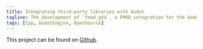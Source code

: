 ```yaml
---
title: Integrating third-party libraries with Godot
tagline: The development of `fmod_gd4`, a FMOD integration for the Godot Engine.
tags: [Cpp, GodotEngine, OpenSource]
---
```

This project can be found on [Github](https://github.com/jordigulley/fmod_gd4).